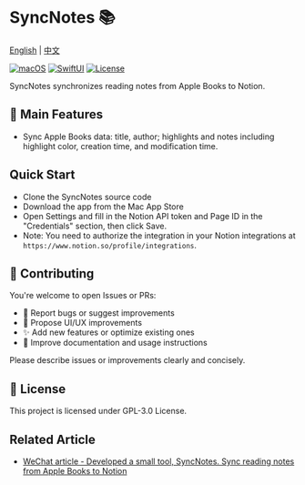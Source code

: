 # SyncNotes 📚

[English](README_EN.md) | [中文](../README.md)

[![macOS](https://img.shields.io/badge/macOS-13+-blue.svg)](https://developer.apple.com/macos/)
[![SwiftUI](https://img.shields.io/badge/SwiftUI-5.0-orange.svg)](https://developer.apple.com/documentation/swiftui/)
[![License](https://img.shields.io/badge/license-GPL3.0-green.svg)](LICENSE)

SyncNotes synchronizes reading notes from Apple Books to Notion.

## 🚀 Main Features
- Sync Apple Books data: title, author; highlights and notes including highlight color, creation time, and modification time.

## Quick Start
- Clone the SyncNotes source code
- Download the app from the Mac App Store
- Open Settings and fill in the Notion API token and Page ID in the "Credentials" section, then click Save.
- Note: You need to authorize the integration in your Notion integrations at `https://www.notion.so/profile/integrations`.

## 🤝 Contributing

You're welcome to open Issues or PRs:
- 🐛 Report bugs or suggest improvements
- 🎨 Propose UI/UX improvements
- ✨ Add new features or optimize existing ones
- 📖 Improve documentation and usage instructions

Please describe issues or improvements clearly and concisely.

## 📄 License

This project is licensed under GPL-3.0 License.

## Related Article
- [WeChat article - Developed a small tool, SyncNotes. Sync reading notes from Apple Books to Notion](https://mp.weixin.qq.com/s/jeTko_mQbCe3DXUNpmjHHA)
